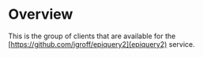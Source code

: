 Overview
================

This is the group of clients that are available for the [https://github.com/igroff/epiquery2](epiquery2) service.
